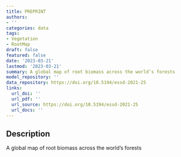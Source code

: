 ```yaml
---
title: PREPRINT
authors:
- ''
categories: data
tags:
- Vegetation
- RootMap
draft: false
featured: false
date: '2023-03-21'
lastmod: '2023-03-21'
summary: A global map of root biomass across the world’s forests
model_repository: ''
data_repository: https://doi.org/10.5194/essd-2021-25
links:
  url_doi: ''
  url_pdf: ''
  url_source: https://doi.org/10.5194/essd-2021-25
  url_docs: ''
---
```


## Description

A global map of root biomass across the world’s forests

